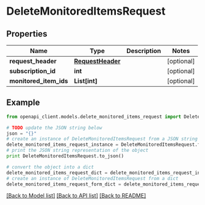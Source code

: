 # DeleteMonitoredItemsRequest


## Properties
Name | Type | Description | Notes
------------ | ------------- | ------------- | -------------
**request_header** | [**RequestHeader**](RequestHeader.md) |  | [optional] 
**subscription_id** | **int** |  | [optional] 
**monitored_item_ids** | **List[int]** |  | [optional] 

## Example

```python
from openapi_client.models.delete_monitored_items_request import DeleteMonitoredItemsRequest

# TODO update the JSON string below
json = "{}"
# create an instance of DeleteMonitoredItemsRequest from a JSON string
delete_monitored_items_request_instance = DeleteMonitoredItemsRequest.from_json(json)
# print the JSON string representation of the object
print DeleteMonitoredItemsRequest.to_json()

# convert the object into a dict
delete_monitored_items_request_dict = delete_monitored_items_request_instance.to_dict()
# create an instance of DeleteMonitoredItemsRequest from a dict
delete_monitored_items_request_form_dict = delete_monitored_items_request.from_dict(delete_monitored_items_request_dict)
```
[[Back to Model list]](../README.md#documentation-for-models) [[Back to API list]](../README.md#documentation-for-api-endpoints) [[Back to README]](../README.md)


